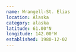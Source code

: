 ```yaml
---
name: Wrangell-St. Elias
location: Alaska
category: alaska
latitude: 61.00°N
longitude: 142.00°W
established: 1980-12-02
---
```

